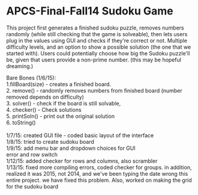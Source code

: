 APCS-Final-Fall14
Sudoku Game
=================
This project first generates a finished sudoku puzzle, removes numbers randomly (while still checking that the game is solveable), then lets users plug in the values using GUI and checks if they're correct or not. Multiple difficulty levels, and an option to show a possible solution (the one that we started with). Users could potentially choose how big the Sudoku puzzle'll be, given that users provide a non-prime number. (this may be hopeful dreaming.)

Bare Bones (1/6/15):<br>
1.fillBoard(size) - creates a finished board. <br>
2. remove() -  randomly removes numbers from finished board (number removed depends on difficulty) <br>
3. solver() - check if the board is still solvable, <br>
4. checker() - Check solutions<br>
5. printSoln() -  print out the original solution<br>
6. toString()<br>
<br>
1/7/15: created GUI file - coded basic layout of the interface<br>
1/8/15: tried to create sudoku board<br>
1/9/15: add menu bar and dropdown choices for GUI<br>
	error and row switch<br>
1/12/15: added checker for rows and columns, also scrambler <br>
1/13/15: fixed more compiling errors, coded checker for groups. in addition, realized it was 2015, not 2014, and we've been typing the date wrong this entire project. we have fixed this problem. Also, worked on making the grid for the sudoku board<br>



